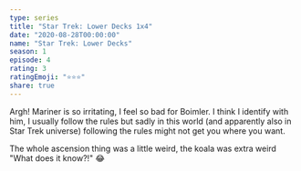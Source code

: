 ```yaml
---
type: series
title: "Star Trek: Lower Decks 1x4"
date: "2020-08-28T00:00:00"
name: "Star Trek: Lower Decks"
season: 1
episode: 4
rating: 3
ratingEmoji: "⭐️⭐️⭐️"
share: true
---
```


Argh! Mariner is so irritating, I feel so bad for Boimler. I think I identify with him, I usually follow the rules but sadly in this world (and apparently also in Star Trek universe) following the rules might not get you where you want.

The whole ascension thing was a little weird, the koala was extra weird "What does it know?!" 😂
